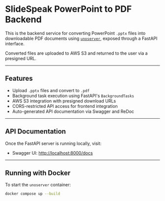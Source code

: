 # SlideSpeak PowerPoint to PDF Backend

This is the backend service for converting PowerPoint `.pptx` files into downloadable PDF documents using [`unoserver`](https://github.com/unoconv/unoserver), exposed through a FastAPI interface.

Converted files are uploaded to AWS S3 and returned to the user via a presigned URL.

---

## Features

- Upload `.pptx` files and convert to `.pdf`
- Background task execution using FastAPI's `BackgroundTasks`
- AWS S3 integration with presigned download URLs
- CORS-restricted API access for frontend integration
- Auto-generated API documentation via Swagger and ReDoc

---

## API Documentation

Once the FastAPI server is running locally, visit:

- Swagger UI: [http://localhost:8000/docs](http://localhost:8000/docs)

---

## Running with Docker

To start the `unoserver` container:

```bash
docker compose up --build
